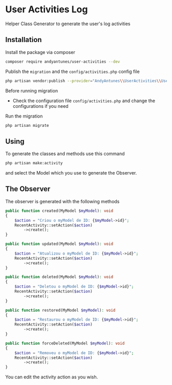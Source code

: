 # User Activities Log

Helper Class Generator to generate the user's log activities

## Installation

Install the package via composer

```bash
composer require andyantunes/user-activities --dev
```

Publish the `migration` and the `config/activities.php` config file

```bash
php artisan vendor:publish --provider="AndyAntunes\\UserActivities\\UserActivitiesServiceProvider"
```

Before running migration

* Check the configuration file `config/activities.php` and change the configurations if you need

Run the migration

```bash
php artisan migrate
```

## Using

To generate the classes and methods use this command

```bash
php artisan make:activity
```

and select the Model which you use to generate the Observer.

## The Observer

The observer is generated with the following methods

```php
public function created(MyModel $myModel): void
{
    $action = "Criou o myModel de ID: {$myModel->id}";
    RecentActivity::setAction($action)
        ->create();
}
```

```php
public function updated(MyModel $myModel): void
{
    $action = "Atualizou o myModel de ID: {$myModel->id}";
    RecentActivity::setAction($action)
        ->create();
}
```

```php
public function deleted(MyModel $myModel): void
{
    $action = "Deletou o myModel de ID: {$myModel->id}";
    RecentActivity::setAction($action)
        ->create();
}
```

```php
public function restored(MyModel $myModel): void
{
    $action = "Restaurou o myModel de ID: {$myModel->id}";
    RecentActivity::setAction($action)
        ->create();
}
```

```php
public function forceDeleted(MyModel $myModel): void
{
    $action = "Removeu o myModel de ID: {$myModel->id}";
    RecentActivity::setAction($action)
        ->create();
}
```

You can edit the activity action as you wish.
